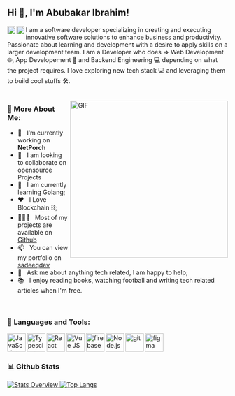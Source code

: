 ## Hi 👋, I'm Abubakar Ibrahim!
<a href='https://www.linkedin.com/in/abubakar-ibrahim-84b9b623a/'><img align='left' alt="linkedin" src="https://raw.githubusercontent.com/rahul-jha98/rahul-jha98/561d474902b59c7429ec22bb73e225696c27b202/assets/linkedin.svg" height='18px'/></a>
<a href='https://twitter.com/__aboubakar/'><img align='left' alt="twitter" src="https://raw.githubusercontent.com/rahul-jha98/rahul-jha98/561d474902b59c7429ec22bb73e225696c27b202/assets/twitter.svg" height='18px'/></a>

I am a software developer specializing in creating and executing innovative software
solutions to enhance business and productivity. Passionate about learning and development with a desire
to apply skills on a larger development team.
I am a Developer who does => Web Development 🌐, App Developement 📱 and Backend Engineering 💻
depending on what the project requires. I love exploring new tech stack 💻 and leveraging them to build cool stuffs 🛠️. 
<br/>
<br/>

<img align="right" alt="GIF" src="https://raw.githubusercontent.com/rahul-jha98/rahul-jha98/main/techstack.gif" width="360px"/>
  
### 🧐 More About Me:

- 🔭 &nbsp; I’m currently working on **NetPorch**
- 🤝 &nbsp; I am looking to collaborate on opensource Projects
- 🌱 &nbsp; I am currently learning Golang;
- ❤️ &nbsp; I Love Blockchain ⛓;
- 👨🏻‍💻 &nbsp; Most of my projects are available on [Github](https://github.com/sadeeqdev=repositories)
- 📫 &nbsp; You can view my portfolio on [sadeeqdev](https://sadeeqdev.vercel.app)
- 💬 &nbsp; Ask me about anything tech related, I am happy to help;
- 📚 &nbsp; I enjoy reading books, watching football and writing tech related articles when I'm free. 

<br>

### 🔨 Languages and Tools:
<a href="https://developer.mozilla.org/en-US/docs/Web/JavaScript" target="_blank"> <img align="left" alt="JavaScript" height ="42px"  src="https://raw.githubusercontent.com/rahul-jha98/github_readme_icons/main/language_and_tools/square/javascript/javascript.svg"> </a>
<a href="https://www.typescriptlang.org/" target="_blank"><img align="left" alt="Typescirpt" height ="42px" src="https://raw.githubusercontent.com/rahul-jha98/github_readme_icons/main/language_and_tools/square/typescript/typescript.svg"></a>
<a href="https://reactjs.org/" target="_blank"> <img align="left" alt="React" height ="42px" src="https://raw.githubusercontent.com/rahul-jha98/github_readme_icons/main/language_and_tools/square/react/react.svg"></a>
<a href="https://vuejs.org" target="_blank"> <img align="left" alt="Vue JS" height ="42px" src="https://raw.githubusercontent.com/rahul-jha98/github_readme_icons/main/language_and_tools/square/vue/vue.svg"> </a>
<a href="https://firebase.google.com/" target="_blank"> <img align="left" src="https://raw.githubusercontent.com/rahul-jha98/github_readme_icons/main/language_and_tools/square/firebase/firebase.svg" alt="firebase" height ="42px"/> </a>
<a href="https://nodejs.org" target="_blank"><img align="left" alt="Node.js" height ="42px" src="https://raw.githubusercontent.com/rahul-jha98/github_readme_icons/main/language_and_tools/square/node/node.svg"></a>
<a href="https://git-scm.com/" target="_blank"> <img src="https://raw.githubusercontent.com/rahul-jha98/github_readme_icons/main/language_and_tools/square/git-scm/git-scm.svg" align="left" alt="git" height='42px'/> </a>
<a href="https://www.figma.com/" target="_blank"> <img src="https://raw.githubusercontent.com/rahul-jha98/github_readme_icons/main/language_and_tools/square/figma/figma.svg" alt="figma" height='42px'/> </a>
<br>


### 📊 Github Stats
<a href='https://github.com/sadeeqdev/github-stats-transparent'>
  
![Stats Overview](https://github-readme-stats.vercel.app/api?username=sadeeqdev&count_private=true&show_icons=true)
[![Top Langs](https://github-readme-stats.vercel.app/api/top-langs/?username=sadeeqdev&layout=compact)](https://github.com/anuraghazra/github-readme-stats)
</a>

<br>
